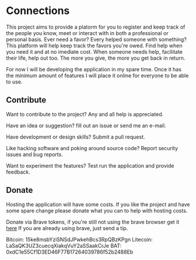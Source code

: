 # Connections

This project aims to provide a platorm for you to register and keep track of the people you know, meet or interact with in  both a professional or personal basis. Ever need a favor? Every helped someone with something? This platform will help keep track the favors you're owed. Find help when you need it and at no imediate cost. When someone needs help, facilitate their life, help out too. The more you give, the more you get back in return.

For now I will be developing the application in my spare time.
Once it has the minimum amount of features I will place it online for everyone to be able to use.

## Contribute

Want to contribute to the project? Any and all help is appreciated.

Have an idea or suggestion? fill out an issue or send me an e-mail.

Have development or design skills? Submit a pull request.

Like hacking software and poking around source code? Report security issues and bug reports.

Want to experiment the features? Test run the application and provide feedback.

## Donate

Hosting the application will have some costs.
If you like the project and have some spare change please donate what you can to help with hosting costs.

Donate via Brave tokens, if you're still not using the brave browser get it [here](https://brave.com/ope894)
If you are already using brave, just send a tip.

Bitcoin: 15ke8msbYziSNSdJPwkehBcs3RpQBzKPgn
Litecoin: LaSaQK3UZ3cuecqXiakqVuY2aSSaakCrJe
BAT: 0xdC1e55Cf1D3ED46F77B17264039786f52b2488Eb
